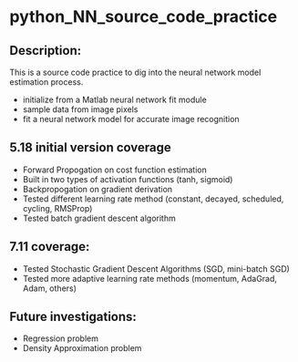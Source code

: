 # python_NN_source_code_practice

## Description:
This is a source code practice to dig into the neural network model estimation process.
- initialize from a Matlab neural network fit module
- sample data from image pixels
- fit a neural network model for accurate image recognition

## 5.18 initial version coverage
- Forward Propogation on cost function estimation
- Built in two types of activation functions (tanh, sigmoid)
- Backpropogation on gradient derivation
- Tested different learning rate method (constant, decayed, scheduled, cycling, RMSProp)
- Tested batch gradient descent algorithm

## 7.11 coverage:
- Tested Stochastic Gradient Descent Algorithms (SGD, mini-batch SGD)
- Tested more adaptive learning rate methods (momentum, AdaGrad, Adam, others)

## Future investigations:
- Regression problem
- Density Approximation problem 
